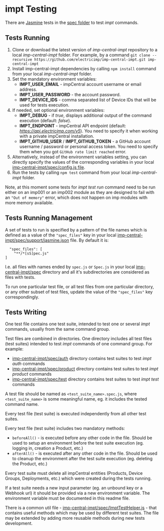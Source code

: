 # impt Testing #

There are [Jasmine](https://www.npmjs.com/package/jasmine) tests in the [spec folder](../spec) to test *impt* commands.

## Tests Running ##

1. Clone or download the latest version of *imp-central-impt* repository to a local *imp-central-impt* folder. For example, by a command `git clone --recursive https://github.com/electricimp/imp-central-impt.git imp-central-impt`
1. Install imp-central-impt dependencies by calling `npm install` command from your local *imp-central-impt* folder.
1. Set the mandatory environment variables:
    - **IMPT_USER_EMAIL** - impCentral account username or email address.
    - **IMPT_USER_PASSWORD** - the account password.
    - **IMPT_DEVICE_IDS** - comma separated list of Device IDs that will be used for tests execution.
1. If needed, set optional environment variables:
    - **IMPT_DEBUG** - if *true*, displays additional output of the command execution (default: *false*).
    - **IMPT_ENDPOINT** - impCentral API endpoint (default: *https://api.electricimp.com/v5*). You need to specify it when working with a private impCentral installation.
    - **IMPT_GITHUB_USER** / **IMPT_GITHUB_TOKEN** - a GitHub account username / password or personal access token. You need to specify them when you got `GitHub rate limit reached` error.
1. Alternatively, instead of the environment variables setting, you can directly specify the values of the corresponding variables in your local [imp-central-impt/spec/config.js file](../spec/config.js).
1. Run the tests by calling `npm test` command from your local *imp-central-impt* folder.

Note, at this moment some tests for *impt test run* command need to be run either on an imp001 or an imp002 module as they are designed to fail with an `"Out of memory"` error, which does not happen on imp modules with more memory available.

## Tests Running Management ##

A set of tests to run is specified by a pattern of the file names which is defined as a value of the `"spec_files"` key in your local [imp-central-impt/spec/support/jasmine.json](../spec/support/jasmine.json) file. By default it is:
```
  "spec_files": [
    "**/*[sS]pec.js"
]
```
I.e. all files with names ended by `spec.js` or `Spec.js` in your local [imp-central-impt/spec](../spec) directory and all it's subdirectories are considered as files with tests.

To run one particular test file, or all test files from one particular directory, or any other subset of test files, update the value of the `"spec_files"` key correspondingly.

## Tests Writing ##

One test file contains one test suite, intended to test one or several *impt* commands, usually from the same command group.

Test files are combined in directories. One directory includes all test files (test suites) intended to test *impt* commands of one command group. For example:
- [imp-central-impt/spec/auth](../spec/auth) directory contains test suites to test *impt auth* commands
- [imp-central-impt/spec/product](../spec/product) directory contains test suites to test *impt product* commands
- [imp-central-impt/spec/test](../spec/test) directory contains test suites to test *impt test* commands

A test file should be named as `<test_suite_name>.spec.js`, where `<test_suite_name>` is some meaningful name, eg. it includes the tested command name.

Every test file (test suite) is executed independently from all other test suites.

Every test file (test suite) includes two mandatory methods:
- `beforeAll()` - is executed before any other code in the file. Should be used to setup an environment before the test suite execution (eg. logging in, creation a Product, etc.)
- `afterAll()` - is executed after any other code in the file. Should be used to cleanup the environment after the test suite execution (eg. deleting the Product, etc.)

Every test suite must delete all impCentral entities (Products, Device Groups, Deployments, etc.) which were created during the tests running.

If a test suite needs a new input parameter (eg. an unbound key or a Webhook url) it should be provided via a new environment variable. The environment variable must be documented in this readme file.

There is a common util file - [imp-central-impt/spec/ImptTestHelper.js](../spec/ImptTestHelper.js) - that contains useful methods which may be used by different test suites. The file may be extended by adding more reusable methods during new tests development.

